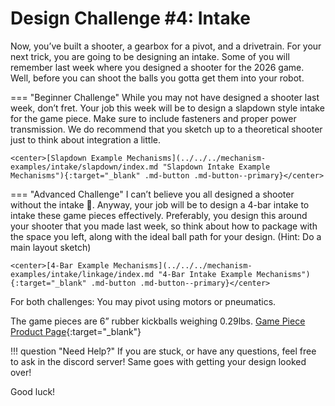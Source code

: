 # Design Challenge #4: Intake
Now, you’ve built a shooter, a gearbox for a pivot, and a drivetrain. For your next trick, you are going to be designing an intake. Some of you will remember last week where you designed a shooter for the 2026 game. Well, before you can shoot the balls you gotta get them into your robot. 

=== "Beginner Challenge"
    While you may not have designed a shooter last week, don’t fret. Your job this week will be to design a slapdown style intake for the game piece. Make sure to include fasteners and proper power transmission. We do recommend that you sketch up to a theoretical shooter just to think about integration a little. 

    <center>[Slapdown Example Mechanisms](../../../mechanism-examples/intake/slapdown/index.md "Slapdown Intake Example Mechanisms"){:target="_blank" .md-button .md-button--primary}</center>

=== "Advanced Challenge"
    I can’t believe you all designed a shooter without the intake 🤦. Anyway, your job will be to design a 4-bar intake to intake these game pieces effectively. Preferably, you design this around your shooter that you made last week, so think about how to package with the space you left, along with the ideal ball path for your design. (Hint: Do a main layout sketch)

    <center>[4-Bar Example Mechanisms](../../../mechanism-examples/intake/linkage/index.md "4-Bar Intake Example Mechanisms"){:target="_blank" .md-button .md-button--primary}</center>

For both challenges: You may pivot using motors or pneumatics. 

The game pieces are 6” rubber kickballs weighing 0.29lbs. [Game Piece Product Page]( https://www.walmart.com/ip/Mini-Playground-Ball-Rubber-6-Diameter-Kid-s-Sports-Ages-3-by-MinnARK/1330043555?wmlspartner=wlpa&selectedSellerId=0&wl13=2286&adid=222222222771330043555_117755028669_12420145346&wl0=&wl1=g&wl2=c&wl3=501107745824&wl4=pla-394283752452&wl5=9004544&wl6=&wl7=&wl8=&wl9=pla&wl10=8175035&wl11=local&wl12=1330043555&veh=sem_LIA&gad_source=1 "Game Piece Product Link"){:target="_blank"}

!!! question "Need Help?"
    If you are stuck, or have any questions, feel free to ask in the discord server! Same goes with getting your design looked over!

Good luck!